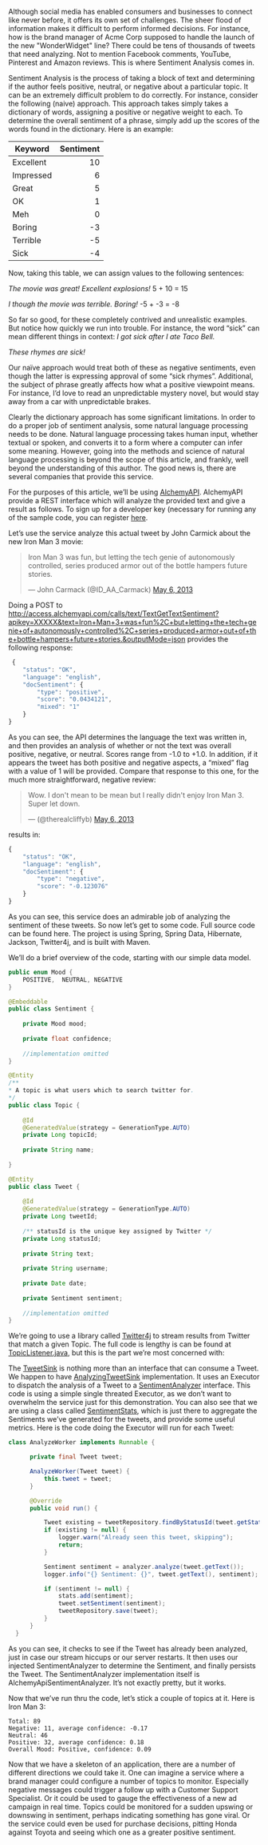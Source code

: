 Although social media has enabled consumers and businesses to connect like never before, it offers its own set of challenges.  The sheer flood of information makes it difficult to perform informed decisions. For instance, how is the brand manager of Acme Corp supposed to handle the launch of the new "WonderWidget" line?   There could be tens of thousands of tweets that need analyzing.  Not to mention Facebook comments, YouTube, Pinterest and Amazon reviews.   This is where Sentiment Analysis comes in.

Sentiment Analysis is the process of taking a block of text and determining if the author feels positive, neutral, or negative about a particular topic. It can be an extremely difficult problem to do correctly.   For instance, consider the following (naive) approach.   This approach takes simply takes a dictionary of words, assigning a positive or negative weight to each.  To determine the overall sentiment of a phrase, simply add up the scores of the words found in the dictionary.   Here is an example:

|Keyword  			| Sentiment |
|---------------|----------:|
| Excellent	    | 10        | 
| Impressed	    |  6        |
| Great        	|  5        |
| OK            |  1        |
| Meh           |  0        |
| Boring        |  -3       |
| Terrible      |  -5       |
| Sick          | -4        |

Now, taking this table, we can assign values to the following sentences:

_The movie was *great*!  *Excellent* explosions!_   5 + 10 = 15

_I though the movie was *terrible*.  *Boring*!_   -5 + -3  = -8

So far so good, for these completely contrived and unrealistic examples.  But notice how quickly we run into trouble.  For instance, the word “sick” can mean different things in context:
_I got *sick* after I ate Taco Bell._

_These rhymes are *sick*!_

Our naïve approach would treat both of these as negative sentiments, even though the latter is expressing approval of some “sick rhymes”.
Additional, the subject of phrase greatly affects how what a positive viewpoint means.  For instance, I’d love to read an unpredictable mystery novel, but would stay away from a car with unpredictable brakes.

Clearly the dictionary approach has some significant limitations.  In order to do a proper job of sentiment analysis, some natural language processing needs to be done.  Natural language processing takes human input, whether textual or spoken, and converts it to a form where a computer can infer some meaning.    However, going into the methods and science of natural language processing is beyond the scope of this article, and frankly, well beyond the understanding of this author.   The good news is, there are several companies that provide this service. 

For the purposes of this article, we’ll be using [AlchemyAPI](http://www.alchemyapi.com/). AlchemyAPI provide a REST interface which will analyze the provided text and give a result as follows.    To sign up for a developer key (necessary for running any of the sample code, you can register [here](http://www.alchemyapi.com/api/register.html).

Let’s use the service analyze this actual tweet by John Carmick about the new Iron Man 3 movie:

<blockquote class="twitter-tweet"><p>Iron Man 3 was fun, but letting the tech genie of autonomously controlled, series produced armor out of the bottle hampers future stories.</p>&mdash; John Carmack (@ID_AA_Carmack) <a href="https://twitter.com/ID_AA_Carmack/status/331232260856639488">May 6, 2013</a></blockquote>
<script async src="//platform.twitter.com/widgets.js" charset="utf-8"></script>


Doing a POST to http://access.alchemyapi.com/calls/text/TextGetTextSentiment?apikey=XXXXX&text=Iron+Man+3+was+fun%2C+but+letting+the+tech+genie+of+autonomously+controlled%2C+series+produced+armor+out+of+the+bottle+hampers+future+stories.&outputMode=json
provides the following response:

```javascript
 {
    "status": "OK",
    "language": "english",
    "docSentiment": {
        "type": "positive",
        "score": "0.0434121",
        "mixed": "1"
    }
}
```

As you can see, the API determines the language the text was written in, and then provides an analysis of whether or not the text was overall positive, negative, or neutral.  Scores range from -1.0 to +1.0.  In addition, if it appears the tweet has both positive and negative aspects, a “mixed” flag with a value of 1 will be provided.  Compare that response to this one, for the much more straightforward, negative review:

<blockquote class="twitter-tweet"><p>Wow. I don't mean to be mean but I really didn't enjoy Iron Man 3. Super let down.</p>&mdash; (@therealcliffyb) <a href="https://twitter.com/therealcliffyb/status/331230333494259713">May 6, 2013</a></blockquote>
<script async src="//platform.twitter.com/widgets.js" charset="utf-8"></script>

results in:

```javascript
{
    "status": "OK",
    "language": "english",
    "docSentiment": {
        "type": "negative",
        "score": "-0.123076"
    }
}
```

As you can see, this service does an admirable job of analyzing the sentiment of these tweets.  So now let’s get to some code.  Full source code can be found here.   The project is using Spring, Spring Data, Hibernate, Jackson, Twitter4j, and is built with Maven.

We’ll do a brief overview of the code, starting with our simple data model.

```java
public enum Mood {
    POSITIVE,  NEUTRAL, NEGATIVE
}

@Embeddable
public class Sentiment {
 
    private Mood mood;
 
    private float confidence;
    
    //implementation omitted
}

@Entity
/**
* A topic is what users which to search twitter for.
*/
public class Topic {
 
    @Id
    @GeneratedValue(strategy = GenerationType.AUTO)
    private Long topicId;
 
    private String name;
 
}

@Entity
public class Tweet {
 
    @Id
    @GeneratedValue(strategy = GenerationType.AUTO)
    private Long tweetId;
    
    /** statusId is the unique key assigned by Twitter */
    private Long statusId;
 
    private String text;
 
    private String username;
 
    private Date date;
 
    private Sentiment sentiment;
    
    //implementation omitted
}
```

We’re going to use a library called [Twitter4j](http://twitter4j.org/en/index.html) to stream results from Twitter that match a given Topic.  The full code is lengthy is can be found at [TopicListener.java](https://github.com/gcase/twitterSentiment/blob/master/src/main/java/com/sdg/ts/service/TopicListener.java), but this is the part we’re most concerned with:

The [TweetSink](https://github.com/gcase/twitterSentiment/blob/master/src/main/java/com/sdg/ts/service/TweetSink.java) is nothing more than an interface that can consume a Tweet.  We happen to have [AnalyzingTweetSink](https://github.com/gcase/twitterSentiment/blob/master/src/main/java/com/sdg/ts/service/AnalyzingTweetSink.java) implementation. It uses an Executor to dispatch the analysis of a Tweet to a [SentimentAnalyzer](https://github.com/gcase/twitterSentiment/blob/master/src/main/java/com/sdg/ts/service/SentimentAnalyzer.java) interface.  This code is using a simple single threated Executor, as we don’t want to overwhelm the service just for this demonstration.  You can also see that we are using a class called [SentimentStats](https://github.com/gcase/twitterSentiment/blob/master/src/main/java/com/sdg/ts/service/SentimentStats.java), which is just there to aggregate the Sentiments we’ve generated for the tweets, and provide some useful metrics. 
Here is the code doing the Executor will run for each Tweet:

```java
class AnalyzeWorker implements Runnable {

      private final Tweet tweet;

      AnalyzeWorker(Tweet tweet) {
          this.tweet = tweet;
      }

      @Override
      public void run() {

          Tweet existing = tweetRepository.findByStatusId(tweet.getStatusId());
          if (existing != null) {
              logger.warn("Already seen this tweet, skipping");
              return;
          }

          Sentiment sentiment = analyzer.analyze(tweet.getText());
          logger.info("{} Sentiment: {}", tweet.getText(), sentiment);

          if (sentiment != null) {
              stats.add(sentiment);
              tweet.setSentiment(sentiment);
              tweetRepository.save(tweet);
          }
      }
  }
```    
As you can see, it checks to see if the Tweet has already been analyzed, just in case our stream hiccups or our server restarts. It then uses our injected SentimentAnalyzer to determine the Sentiment, and finally persists the Tweet.  The SentimentAnalyzer implementation itself is AlchemyApiSentimentAnalyzer.    It’s not exactly pretty, but it works.

Now that we’ve run thru the code, let’s stick a couple of topics at it.  Here is Iron Man 3:

```
Total: 89
Negative: 11, average confidence: -0.17
Neutral: 46
Positive: 32, average confidence: 0.18
Overall Mood: Positive, confidence: 0.09
```

Now that we have a skeleton of an application, there are a number of different directions we could take it.  One can imagine a service where a brand manager could configure a number of topics to monitor.  Especially negative messages could trigger a follow up with a Customer Support Specialist.  Or it could be used to gauge the effectiveness of a new ad campaign in real time.    Topics could be monitored for a sudden upswing or downswing in sentiment, perhaps indicating something has gone viral.  Or the service could even be used for purchase decisions, pitting Honda against Toyota and seeing which one as a greater positive sentiment.

